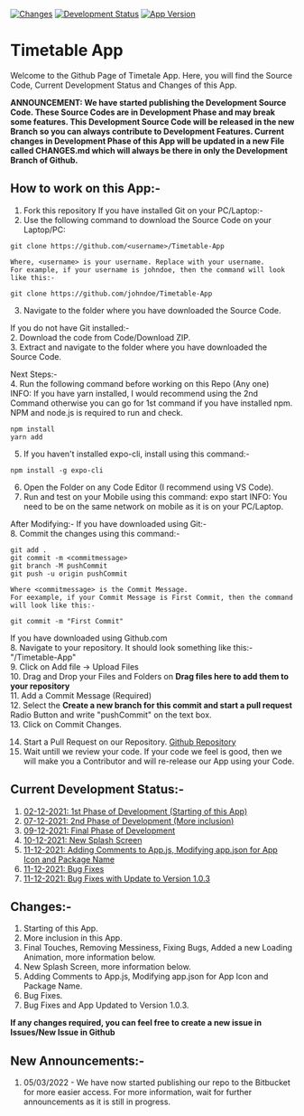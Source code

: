 [![Changes](https://img.shields.io/badge/Commits-31-brightgreen)](https://github.com/ambit741235WHJR/Timetable-App#changes-)
[![Development Status](https://img.shields.io/badge/Development%20Status-Complete-brightgreen)](https://github.com/ambit741235WHJR/Timetable-App#current-development-status-)
[![App Version](https://img.shields.io/badge/dynamic/json?color=brightgreen&label=Version&prefix=v&query=expo.version&url=https%3A%2F%2Fraw.githubusercontent.com%2Fambit741235WHJR%2FTimetable-App%2Fdevelopment%2Fapp.json)](https://github.com/ambit741235WHJR/Timetable-App/releases)

# Timetable App
Welcome to the Github Page of Timetale App. Here, you will find the Source Code, Current Development Status and Changes of this App.

**ANNOUNCEMENT: We have started publishing the Development Source Code. These Source Codes are in Development Phase and may break some features. This Development Source Code will be released in the new Branch so you can always contribute to Development Features. Current changes in Development Phase of this App will be updated in a new File called CHANGES.md which will always be there in only the Development Branch of Github.**

## **How to work on this App:-**

1. Fork this repository
If you have installed Git on your PC/Laptop:-
2. Use the following command to download the Source Code on your Laptop/PC:
```
git clone https://github.com/<username>/Timetable-App
```
    Where, <username> is your username. Replace with your username.
    For example, if your username is johndoe, then the command will look like this:-
```
git clone https://github.com/johndoe/Timetable-App
```
3. Navigate to the folder where you have downloaded the Source Code.

If you do not have Git installed:-
<br>
2. Download the code from Code/Download ZIP.
<br>
3. Extract and navigate to the folder where you have downloaded the Source Code.

Next Steps:-
<br>
4. Run the following command before working on this Repo (Any one)
    <br>INFO: If you have yarn installed, I would recommend using the 2nd Command otherwise you can go for 1st command if you have installed npm. NPM and node.js is required to run and check.
```
npm install
yarn add
```
5. If you haven't installed expo-cli, install using this command:-
```
npm install -g expo-cli
```
6. Open the Folder on any Code Editor (I recommend using VS Code).
7. Run and test on your Mobile using this command: expo start
    INFO: You need to be on the same network on mobile as it is on your PC/Laptop.

After Modifying:-
If you have downloaded using Git:-
<br>
8. Commit the changes using this command:-
```
git add .
git commit -m <commitmessage>
git branch -M pushCommit
git push -u origin pushCommit
```
    Where <commitmessage> is the Commit Message.
    For eexample, if your Commit Message is First Commit, then the command will look like this:-
```
git commit -m "First Commit"
```

If you have downloaded using Github.com
<br>
8. Navigate to your repository. It should look something like this:-
        "<username>/Timetable-App"
<br>
9. Click on Add file -> Upload Files
<br>
10. Drag and Drop your Files and Folders on **Drag files here to add them to your repository**
<br>
11. Add a Commit Message (Required)
<br>
12. Select the **Create a new branch for this commit and start a pull request** Radio Button and write "pushCommit" on the text box.
<br>
13. Click on Commit Changes.
<br>

14. Start a Pull Request on our Repository. [Github Repository](https://github.com/ambit741235/Timetable-App)
15. Wait untill we review your code. If your code we feel is good, then we will make you a Contributor and will re-release our App using your Code.

## **Current Development Status:-**

1. [02-12-2021: 1st Phase of Development (Starting of this App)](https://github.com/ambit741235/Timetable-App/tree/d5f2e1434730ea38f59920e7ffa12699f50216cc)
2. [07-12-2021: 2nd Phase of Development (More inclusion)](https://github.com/ambit741235/Timetable-App/tree/f6a379c7077643596c70fc3696853f6038965e0b)
3. [09-12-2021: Final Phase of Development](https://github.com/ambit741235/Timetable-App/tree/f517d592efb3681f137f7d78de9114a39101713a)
4. [10-12-2021: New Splash Screen](https://github.com/ambit741235/Timetable-App/tree/c1cbe54c6c9245866eb31ffe73a177f48549d00f)
5. [11-12-2021: Adding Comments to App.js, Modifying app.json for App Icon and Package Name](https://github.com/ambit741235/Timetable-App/tree/464b3c5ee338c2c361470dd444aa1f171b39e912)
6. [11-12-2021: Bug Fixes](https://github.com/ambit741235/Timetable-App/tree/2c0a3552d80fbb038f377565880156f29c23d81d)
7. [11-12-2021: Bug Fixes with Update to Version 1.0.3](https://github.com/ambit741235/Timetable-App/tree/2c0a3552d80fbb038f377565880156f29c23d81d)

## Changes:-
1. Starting of this App.
2. More inclusion in this App.
3. Final Touches, Removing Messiness, Fixing Bugs, Added a new Loading Animation, more information below.
4. New Splash Screen, more information below.
5. Adding Comments to App.js, Modifying app.json for App Icon and Package Name.
6. Bug Fixes.
6. Bug Fixes and App Updated to Version 1.0.3.

**If any changes required, you can feel free to create a new issue in Issues/New Issue in Github**

## New Announcements:-
1. 05/03/2022 - We have now started publishing our repo to the Bitbucket for more easier access. For more information, wait for further announcements as it is still in progress.
